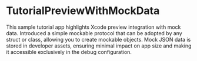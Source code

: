 # TutorialPreviewWithMockData
This sample tutorial app highlights Xcode preview integration with mock data. Introduced a simple mockable protocol that can be adopted by any struct or class, allowing you to create mockable objects. Mock JSON data is stored in developer assets, ensuring minimal impact on app size and making it accessible exclusively in the debug configuration.
